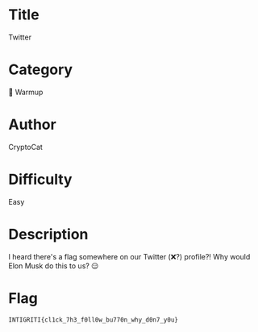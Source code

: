 # Title

Twitter

# Category

🧒 Warmup

# Author

CryptoCat

# Difficulty

Easy

# Description

I heard there's a flag somewhere on our Twitter (❌?) profile?! Why would Elon Musk do this to us? 😑

# Flag

`INTIGRITI{cl1ck_7h3_f0ll0w_bu770n_why_d0n7_y0u}`
